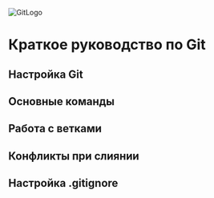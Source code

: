![GitLogo](/git_logo.png)  

# Краткое руководство по Git

## Настройка Git

## Основные команды

## Работа с ветками

## Конфликты при слиянии

## Настройка .gitignore